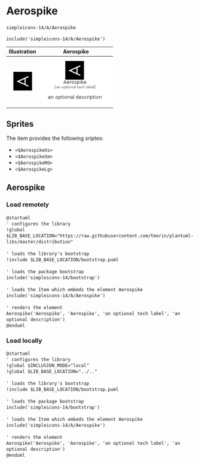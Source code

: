 # Aerospike


```text
simpleicons-14/A/Aerospike
```

```text
include('simpleicons-14/A/Aerospike')
```



| Illustration | Aerospike |
| :---: | :---: |
| ![illustration for Illustration](../../simpleicons-14/A/Aerospike.png) | ![illustration for Aerospike](../../simpleicons-14/A/Aerospike.Local.png) |



## Sprites
The item provides the following sriptes:

- `<$AerospikeXs>`
- `<$AerospikeSm>`
- `<$AerospikeMd>`
- `<$AerospikeLg>`





## Aerospike

### Load remotely
```plantuml
@startuml
' configures the library
!global $LIB_BASE_LOCATION="https://raw.githubusercontent.com/tmorin/plantuml-libs/master/distribution"

' loads the library's bootstrap
!include $LIB_BASE_LOCATION/bootstrap.puml

' loads the package bootstrap
include('simpleicons-14/bootstrap')

' loads the Item which embeds the element Aerospike
include('simpleicons-14/A/Aerospike')

' renders the element
Aerospike('Aerospike', 'Aerospike', 'an optional tech label', 'an optional description')
@enduml
```

### Load locally
```plantuml
@startuml
' configures the library
!global $INCLUSION_MODE="local"
!global $LIB_BASE_LOCATION="../.."

' loads the library's bootstrap
!include $LIB_BASE_LOCATION/bootstrap.puml

' loads the package bootstrap
include('simpleicons-14/bootstrap')

' loads the Item which embeds the element Aerospike
include('simpleicons-14/A/Aerospike')

' renders the element
Aerospike('Aerospike', 'Aerospike', 'an optional tech label', 'an optional description')
@enduml
```

